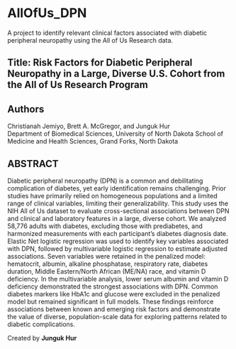# AllOfUs_DPN
A project to identify relevant clinical factors associated with diabetic peripheral neuropathy using the All of Us Research data.

## Title: Risk Factors for Diabetic Peripheral Neuropathy in a Large, Diverse U.S. Cohort from the All of Us Research Program
## Authors
Christianah Jemiyo, Brett A. McGregor, and Junguk Hur<br>
Department of Biomedical Sciences, University of North Dakota School of Medicine and Health Sciences, Grand Forks, North Dakota

## ABSTRACT
Diabetic peripheral neuropathy (DPN) is a common and debilitating complication of diabetes, yet early identification remains challenging. Prior studies have primarily relied on homogeneous populations and a limited range of clinical variables, limiting their generalizability. This study uses the NIH All of Us dataset to evaluate cross-sectional associations between DPN and clinical and laboratory features in a large, diverse cohort. We analyzed 58,776 adults with diabetes, excluding those with prediabetes, and harmonized measurements with each participant’s diabetes diagnosis date. Elastic Net logistic regression was used to identify key variables associated with DPN, followed by multivariable logistic regression to estimate adjusted associations. Seven variables were retained in the penalized model: hematocrit, albumin, alkaline phosphatase, respiratory rate, diabetes duration, Middle Eastern/North African (ME/NA) race, and vitamin D deficiency. In the multivariable analysis, lower serum albumin and vitamin D deficiency demonstrated the strongest associations with DPN. Common diabetes markers like HbA1c and glucose were excluded in the penalized model but remained significant in full models. These findings reinforce associations between known and emerging risk factors and demonstrate the value of diverse, population-scale data for exploring patterns related to diabetic complications.

Created by **Junguk Hur** 

